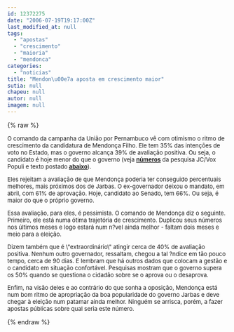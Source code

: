 ```yaml
---
id: 12372275
date: "2006-07-19T19:17:00Z"
last_modified_at: null
tags:
  - "apostas"
  - "crescimento"
  - "maioria"
  - "mendonca"
categories:
  - "noticias"
title: "Mendon\u00e7a aposta em crescimento maior"
sutia: null
chapeu: null
autor: null
imagem: null
---
```

{% raw %}
<p><FONT size=2></p>
<p><P>O comando da campanha da União por Pernambuco vê com otimismo o ritmo de crescimento da candidatura de Mendonça Filho. Ele tem 35% das intenções de voto no Estado, mas o governo alcança 39% de avaliação positiva. Ou seja, o candidato é hoje menor do que o governo (veja <B><A href=\"https://jc3.uol.com.br/especiais/eleicoes2006/\">números</A></B> da pesquisa JC/Vox Populi e texto postado <B><A href=\"https://jc3.uol.com.br/blogs/jc/2006/07/19/index.php#137\">abaixo</A></B>).</P></p>
<p><P>Eles rejeitam a avaliação de que Mendonça poderia ter conseguido percentuais melhores, mais próximos dos de Jarbas. O ex-governador deixou o mandato, em abril, com 61% de aprovação. Hoje, candidato ao Senado, tem 66%. Ou seja, é maior do que o próprio governo.</P></p>
<p><P>Essa avaliação, para eles, é pessimista. O comando de Mendonça diz o seguinte. Primeiro, ele está numa ótima trajetória de crescimento. Duplicou seus números nos últimos meses e logo estará num n?vel ainda melhor - faltam dois meses e meio para a eleição.</P></p>
<p><P>Dizem também que é \"extraordinário\" atingir cerca de 40% de avaliação positiva. Nenhum outro governador, ressaltam, chegou a tal ?ndice em tão pouco tempo, cerca de 90 dias. E lembram que há outros dados que colocam a gestão e o candidato em situação confortável. Pesquisas mostram que o governo supera os 50% quando se questiona o cidadão sobre se o aprova ou o&nbsp;desaprova.</P></p>
<p><P>Enfim, na visão deles e ao contrário do que sonha a oposição, Mendonça está num bom ritmo de apropriação da boa popularidade do governo Jarbas e deve chegar à eleição num patamar ainda melhor. Ninguém se arrisca, porém, a fazer apostas públicas sobre qual seria este número.</P></FONT> </p>
{% endraw %}